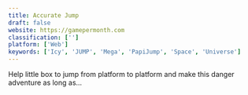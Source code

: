 ```yaml
---
title: Accurate Jump
draft: false 
website: https://gamepermonth.com
classification: ['']
platform: ['Web']
keywords: ['Icy', 'JUMP', 'Mega', 'PapiJump', 'Space', 'Universe']
---
```

Help little box to jump from platform to platform and make this danger adventure as long as...